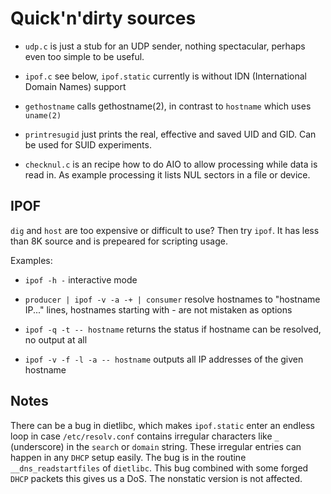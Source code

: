 Quick'n'dirty sources
=====================

- `udp.c` is just a stub for an UDP sender, nothing spectacular, perhaps even too simple to be useful.

- `ipof.c` see below, `ipof.static` currently is without IDN (International Domain Names) support

- `gethostname` calls gethostname(2), in contrast to `hostname` which uses `uname(2)`

- `printresugid` just prints the real, effective and saved UID and GID.  Can be used for SUID experiments.

- `checknul.c` is an recipe how to do AIO to allow processing while data is read in.  As example processing it lists NUL sectors in a file or device.


IPOF
----

`dig` and `host` are too expensive or difficult to use?  Then try `ipof`.  It has less than 8K source and is prepeared for scripting usage.

Examples:

- `ipof -h -` interactive mode

- `producer | ipof -v -a -+ | consumer` resolve hostnames to "hostname IP..." lines, hostnames starting with - are not mistaken as options

- `ipof -q -t -- hostname` returns the status if hostname can be resolved, no output at all

- `ipof -v -f -l -a -- hostname` outputs all IP addresses of the given hostname


Notes
-----

There can be a bug in dietlibc, which makes `ipof.static` enter an endless loop in case `/etc/resolv.conf` contains irregular characters like `_` (underscore) in the `search` or `domain` string.  These irregular entries can happen in any `DHCP` setup easily.  The bug is in the routine `__dns_readstartfiles` of `dietlibc`.  This bug combined with some forged `DHCP` packets this gives us a DoS.  The nonstatic version is not affected.

